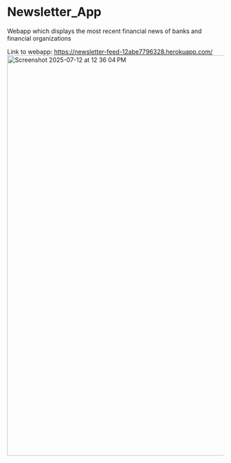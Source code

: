 # Newsletter_App
Webapp which displays the most recent financial news of banks and financial organizations

Link to webapp: https://newsletter-feed-12abe7796328.herokuapp.com/
<img width="1840" height="931" alt="Screenshot 2025-07-12 at 12 36 04 PM" src="https://github.com/user-attachments/assets/88cab5b7-7685-42ca-8986-b80edfb7d2f4" />
